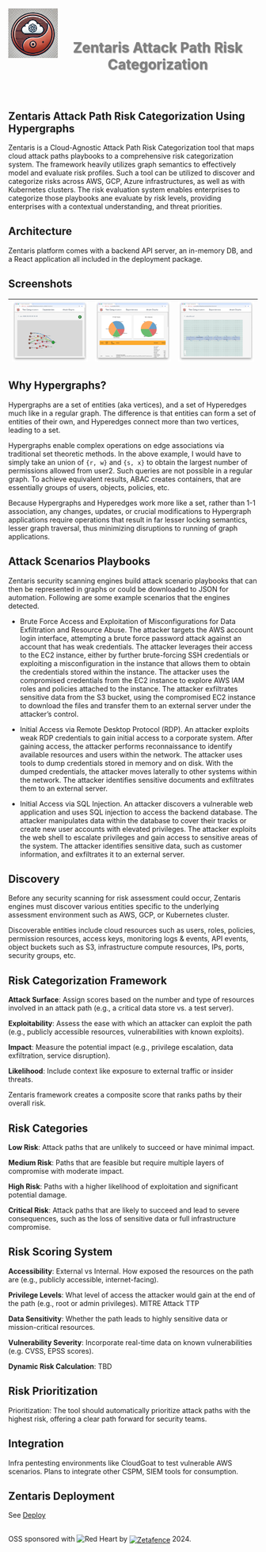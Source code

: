 <h1 align="center">
    <img align="left" width="100" height="100" src="images/zentaris.png" alt="zentaris"/>
    <br />
    <p style="color: #808080; text-shadow: 1px 1px 2px rgba(0, 0, 0, 0.5);">
    Zentaris Attack Path Risk Categorization
    </p>
</h1>

<br/>

## Zentaris Attack Path Risk Categorization Using Hypergraphs

Zentaris is a Cloud-Agnostic Attack Path Risk Categorization tool that maps cloud attack paths playbooks to a comprehensive risk categorization system. The framework heavily utilizes graph semantics to effectively model and evaluate risk profiles. Such a tool can be utilized to discover and categorize risks across AWS, GCP, Azure infrastructures, as well as with Kubernetes clusters. The risk evaluation system enables enterprises to categorize those playbooks ane evaluate by risk levels, providing enterprises with a contextual understanding, and threat priorities.

## Architecture

Zentaris platform comes with a backend API server, an in-memory DB, and a React application all included in the deployment package.

## Screenshots

| ![Dependencies](images/dependencies.png) | ![Risk Categorization](images/risk.png) | ![Attack Graphs](images/attack.png) |
|--------------------------------------------|--------------------------------------------|--------------------------------------------|

## Why Hypergraphs?

Hypergraphs are a set of entities (aka vertices), and a set of Hyperedges much like in a regular graph. The difference is that entities can form a set of entities of their own, and Hyperedges connect more than two vertices, leading to a set.

Hypergraphs enable complex operations on edge associations via traditional set theoretic methods. In the above example, I would have to simply take an union of `{r, w}` and `{s, x}` to obtain the largest number of permissions allowed from user2. Such queries are not possible in a regular graph. To achieve equivalent results, ABAC creates containers, that are essentially groups of users, objects, policies, etc.

Because Hypergraphs and Hyperedges work more like a set, rather than 1-1 association, any changes, updates, or crucial modifications to Hypergraph applications require operations that result in far lesser locking semantics, lesser graph traversal, thus minimizing disruptions to running of graph applications.

## Attack Scenarios Playbooks

Zentaris security scanning engines build attack scenario playbooks that can then be represented in graphs or could be downloaded to JSON for automation. Following are some example scenarios that the engines detected.

- Brute Force Access and Exploitation of Misconfigurations for Data Exfiltration and Resource Abuse. The attacker targets the AWS account login interface, attempting a brute force password attack against an account that has weak credentials. The attacker leverages their access to the EC2 instance, either by further brute-forcing SSH credentials or exploiting a misconfiguration in the instance that allows them to obtain the credentials stored within the instance. The attacker uses the compromised credentials from the EC2 instance to explore AWS IAM roles and policies attached to the instance. The attacker exfiltrates sensitive data from the S3 bucket, using the compromised EC2 instance to download the files and transfer them to an external server under the attacker’s control.

- Initial Access via Remote Desktop Protocol (RDP). An attacker exploits weak RDP credentials to gain initial access to a corporate system. After gaining access, the attacker performs reconnaissance to identify available resources and users within the network. The attacker uses tools to dump credentials stored in memory and on disk. With the dumped credentials, the attacker moves laterally to other systems within the network. The attacker identifies sensitive documents and exfiltrates them to an external server. 
 
- Initial Access via SQL Injection. An attacker discovers a vulnerable web application and uses SQL injection to access the backend database. The attacker manipulates data within the database to cover their tracks or create new user accounts with elevated privileges. The attacker exploits the web shell to escalate privileges and gain access to sensitive areas of the system. The attacker identifies sensitive data, such as customer information, and exfiltrates it to an external server.

## Discovery

Before any security scanning for risk assessment could occur, Zentaris engines must discover various entities specific to the underlying assessment environment such as AWS, GCP, or Kubernetes cluster.

Discoverable entities include cloud resources such as users, roles, policies, permission resources, access keys, monitoring logs & events, API events, object buckets such as S3, infrastructure compute resources, IPs, ports, security groups, etc.

## Risk Categorization Framework

**Attack Surface**: Assign scores based on the number and type of resources involved in an attack path (e.g., a critical data store vs. a test server).

**Exploitability**: Assess the ease with which an attacker can exploit the path (e.g., publicly accessible resources, vulnerabilities with known exploits).

**Impact**: Measure the potential impact (e.g., privilege escalation, data exfiltration, service disruption).

**Likelihood**: Include context like exposure to external traffic or insider threats.

Zentaris framework creates a composite score that ranks paths by their overall risk.

## Risk Categories

**Low Risk**: Attack paths that are unlikely to succeed or have minimal impact.

**Medium Risk**: Paths that are feasible but require multiple layers of compromise with moderate impact.

**High Risk**: Paths with a higher likelihood of exploitation and significant potential damage.

**Critical Risk**: Attack paths that are likely to succeed and lead to severe consequences, such as the loss of sensitive data or full infrastructure compromise.

## Risk Scoring System

**Accessibility**: External vs Internal. How exposed the resources on the path are (e.g., publicly accessible, internet-facing).

**Privilege Levels**: What level of access the attacker would gain at the end of the path (e.g., root or admin privileges). MITRE Attack TTP

**Data Sensitivity**: Whether the path leads to highly sensitive data or mission-critical resources.

**Vulnerability Severity**: Incorporate real-time data on known vulnerabilities (e.g. CVSS, EPSS scores).

**Dynamic Risk Calculation**: TBD

## Risk Prioritization

Prioritization: The tool should automatically prioritize attack paths with the highest risk, offering a clear path forward for security teams.

## Integration

Infra pentesting environments like CloudGoat to test vulnerable AWS scenarios. Plans to integrate other CSPM, SIEM tools for consumption.

## Zentaris Deployment

See [Deploy](deploy/README.md)

<br/>OSS sponsored with ![Red Heart](https://img.shields.io/badge/-❤-ff0000?style=for-the-badge) by
    <a href="https://zetafence.com">
    <img align="center" width="85" src="https://img.shields.io/badge/Zetafence-8A2BE2" alt="Zetafence"/></a>
2024.
